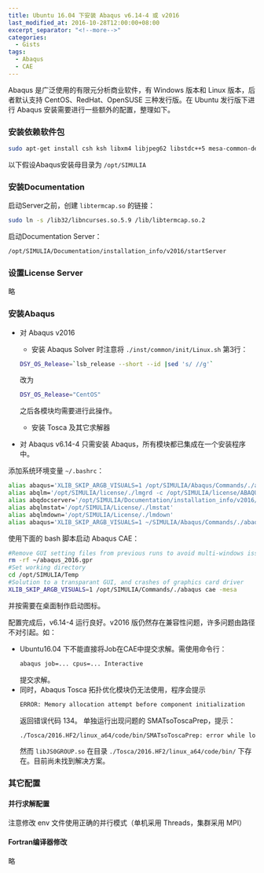```yaml
---
title: Ubuntu 16.04 下安装 Abaqus v6.14-4 或 v2016
last_modified_at: 2016-10-28T12:00:00+08:00
excerpt_separator: "<!--more-->"
categories:
  - Gists
tags:
  - Abaqus
  - CAE
---
```


Abaqus 是广泛使用的有限元分析商业软件，有 Windows 版本和 Linux 版本，后者默认支持 CentOS、RedHat、OpenSUSE 三种发行版。在 Ubuntu 发行版下进行 Abaqus 安装需要进行一些额外的配置，整理如下。

<!--more-->

### 安装依赖软件包

```sh
sudo apt-get install csh ksh libxm4 libjpeg62 libstdc++5 mesa-common-dev gfortran gcc g++ make build-essential lib32ncurses5
```

以下假设Abaqus安装母目录为 `/opt/SIMULIA`

### 安装Documentation

启动Server之前，创建 `libtermcap.so` 的链接：

```sh
sudo ln -s /lib32/libncurses.so.5.9 /lib/libtermcap.so.2
```

启动Documentation Server：

```sh
/opt/SIMULIA/Documentation/installation_info/v2016/startServer
```

### 设置License Server

略

### 安装Abaqus

- 对 Abaqus v2016
  - 安装 Abaqus Solver 时注意将 `./inst/common/init/Linux.sh` 第3行：
  ```sh
  DSY_OS_Release=`lsb_release --short --id |sed 's/ //g'`
  ```
  改为
  ```sh
  DSY_OS_Release="CentOS"
  ```
  之后各模块均需要进行此操作。

  - 安装 Tosca 及其它求解器

- 对 Abaqus v6.14-4
  只需安装 Abaqus，所有模块都已集成在一个安装程序中。

添加系统环境变量 `~/.bashrc`：
```sh
alias abaqus='XLIB_SKIP_ARGB_VISUALS=1 /opt/SIMULIA/Abaqus/Commands/./abaqus'
alias abqlm='/opt/SIMULIA/license/./lmgrd -c /opt/SIMULIA/license/ABAQUS.lic'
alias abqdocserver='/opt/SIMULIA/Documentation/installation_info/v2016/./startServer'
alias abqlmstat='/opt/SIMULIA/License/./lmstat'
alias abqlmdown='/opt/SIMULIA/License/./lmdown'
alias abaqus='XLIB_SKIP_ARGB_VISUALS=1 ~/SIMULIA/Abaqus/Commands/./abaqus'
```

使用下面的 bash 脚本启动 Abaqus CAE：
```sh
#Remove GUI setting files from previous runs to avoid multi-windows issue.
rm -rf ~/abaqus_2016.gpr
#Set working directory
cd /opt/SIMULIA/Temp
#Solution to a transparant GUI, and crashes of graphics card driver
XLIB_SKIP_ARGB_VISUALS=1 /opt/SIMULIA/Commands/./abaqus cae -mesa
```
并按需要在桌面制作启动图标。

配置完成后，v6.14-4 运行良好。v2016 版仍然存在兼容性问题，许多问题由路径不对引起。如：
- Ubuntu16.04 下不能直接将Job在CAE中提交求解。需使用命令行：
  ```sh
  abaqus job=... cpus=... Interactive
  ```
  提交求解。
- 同时，Abaqus Tosca 拓扑优化模块仍无法使用，程序会提示
  ```sh
  ERROR: Memory allocation attempt before component initialization
  ```
  返回错误代码 134。
  单独运行出现问题的 SMATsoToscaPrep，提示：
  ```sh
  ./Tosca/2016.HF2/linux_a64/code/bin/SMATsoToscaPrep: error while loading shared libraries: libJS0GROUP.so: cannot open shared object file: No such file or directory
  ```
  然而 `libJS0GROUP.so` 在目录 `./Tosca/2016.HF2/linux_a64/code/bin/` 下存在。目前尚未找到解决方案。

### 其它配置

#### 并行求解配置

注意修改 env 文件使用正确的并行模式（单机采用 Threads，集群采用 MPI）

#### Fortran编译器修改

略
